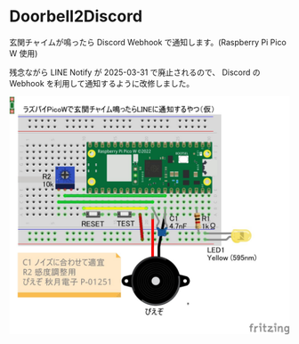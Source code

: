 # Doorbell2Discord
玄関チャイムが鳴ったら Discord Webhook で通知します。(Raspberry Pi Pico W 使用)

残念ながら LINE Notify が 2025-03-31 で廃止されるので、 Discord の Webhook を利用して通知するように改修しました。


![配線](schematics.jpg)
